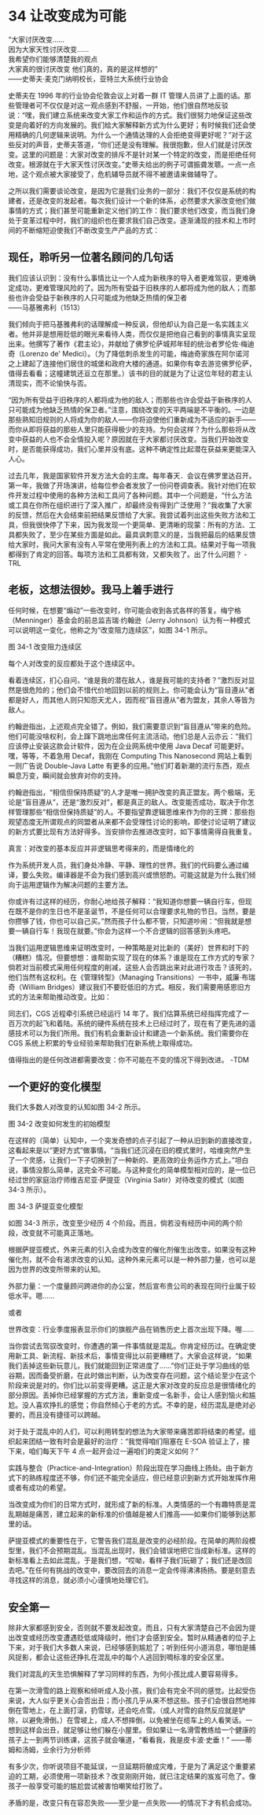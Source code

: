 # 34 让改变成为可能

“大家讨厌改变……  
因为大家天性讨厌改变……  
我希望你们能够清楚我的观点  
大家真的很讨厌改变 他们真的，真的是这样想的”  
——史蒂夫·麦克门纳明校长，亚特兰大系统行业协会

史蒂夫在 1996 年的行业协会伦敦会议上对着一群 IT 管理人员讲了上面的话。那些管理者可不仅仅是对这一观点感到不舒服，一开始，他们很自然地反驳说：“嘿，我们建立系统来改变大家工作和运作的方式。我们很努力地保证这些改变是向着好的方向发展的。我们给大家解释新方式为什么更好；有时候我们还会使用精确的几何逻辑来说明。为什么一个通情达理的人会拒绝变得更好呢？”对于这些反对的声音，史蒂夫答道，“你们还是没有理解。我很抱歉，但人们就是讨厌改变。这里的问题是：大家对改变的排斥不是针对某一个特定的改变，而是拒绝任何改变。根源就在于大家天性讨厌改变。”史蒂夫给出的例子可谓振聋发聩。一点一点地，这个观点被大家接受了，危机辅导员就不得不被邀请来做辅导了。

之所以我们需要谈论改变，是因为它是我们业务的一部分：我们不仅仅是系统的构建者，还是改变的发起者。每次我们设计一个新的体系，必然要求大家改变他们做事情的方式；我们甚至可能重新定义他们的工作：我们要求他们改变，而当我们身处于变革过程中时，我们的组织也在要求我们自己改变。逐渐涌现的技术和上市时间的不断缩短迫使我们不断改变生产产品的方式：

## 现任，聆听另一位著名顾问的几句话

我们应该认识到：没有什么事情比让一个人成为新秩序的导入者更难驾驭，更难确定成功，更难管理风险的了。因为所有受益于旧秩序的人都将成为他的敌人；而那些也许会受益于新秩序的人只可能成为他缺乏热情的保卫者  
——马基雅弗利（1513）

我们倾向于把马基雅弗利的话理解成一种反讽，但他却认为自己是一名实践主义者。他并非是想用贬低的眼光来看待人类，而仅仅是把他自己看到的事情真实呈现出来。他撰写了著作《君主论》，并献给了佛罗伦萨城邦年轻的统治者罗伦佐·梅迪奇（Lorenzo de' Medici）。（为了降低刺杀发生的可能，梅迪奇家族在阿尔诺河之上建起了连接他们居住的城堡和政府大楼的通道。如果你有幸去游览佛罗伦萨，值得去看看；这幢建筑还亘立在那里。）该书的目的就是为了让这位年轻的君主认清现实，而不论愉快与否。

“因为所有受益于旧秩序的人都将成为他的敌人；而那些也许会受益于新秩序的人只可能成为他缺乏热情的保卫者。”注意，围绕改变的天平两端是不平衡的。一边是那些熟知旧规则的人将成为你的敌人——你将迫使他们重新成为不适应的新手——而你从即将获益的那些人里只能获得极少的支持。为何会这样？为什么那些将从改变中获益的人也不会全情投入呢？原因就在于大家都讨厌改变。当我们开始改变时，是否能获得成功，我们心里并没有底。这种不确定性比起潜在获益来更能深入人心。

过去几年，我是国家软件开发方法大会的主席。每年春天．会议在佛罗里达召开。第一年，我做了开场演讲，给每位参会者发放了一份问卷调查表。我针对他们在软件开发过程中使用的各种方法和工具问了各种问题。其中一个问题是，“什么方法或工具在你所在组织进行了深入推广，却最终没有得到广泛使用？”我收集了大家的反馈，然后在大会结束前把结果反馈给了大家。我尝试着列出这些失败方法和工具，但我很快停了下来，因为我发现一个更简单、更清晰的现蒙：所有的方法、工具都失败了，至少在某些方面是如此。最具讽刺意义的是，当我把最后的结果反馈给大家时，我问大家有没有人平常在使用列表上的方法和工具。结果对于每一项我都得到了肯定的回答。每项方法和工具都有效，又都失败了。出了什么问题？
-TRL

## 老板，这想法很妙。我马上着手进行

任何时候，在想要“煽动”一些改变时，你可能会收到各式各样的答复。梅宁格（Menninger）基金会的前总监吉瑞·约翰逊（Jerry Johnson）认为有一种模式可以说明这一变化，他称之为“改变阻力连续区”，如图 34-1 所示。

图 34-1 改变阻力连续区

每个人对改变的反应都处于这个连续区中。

看着连续区，扪心自问，“谁是我的潜在敌人，谁是我可能的支持者？”激烈反对显然是很危险的；他们会不惜代价地回到以前的规则上。你可能会认为“盲目遵从”者都是好人，而其他人则只知怨天尤人，因而视“盲目遵从”者为盟友，其余人等皆为敌人。

约翰逊指出，上述观点完全错了。例如，我们需要意识到“盲目遵从”带来的危险。他们可能没啥权利，会上蹿下跳地出席任何主流活动。他们总是人云亦云：“我们应该停止安装这款会计软件，因为在企业网系统中使用 Java Decaf 可能更好。嘿，等等，不着急用 Decaf，我刚在 Computing This Nanosecond 网站上看到一则广告说 Double-Java Latte 有更多的应用。”他们盯着新潮的流行东西，观点瞬息万变，瞬间就会放弃对你的支持。

约翰逊指出，“相信但保持质疑”的人才是唯一拥护改变的真正盟友。两个极端，无论是“盲目遵从”，还是“激烈反对”，都是真正的敌人。改变能否成功，取决于你怎样管理那些“相信但保持质疑”的人。不要指望靠逻辑思维来作为你的王牌：那些抱观望态度无所谓观点的同盟者从来都不会受理性讨论的影响，即使讨论证明了建议的新方式要比现有方法好得多。当安排你去推进改变时，如下事情需得自我重复。

真言：对改变的基本反应并非逻辑思考得来的，而是情绪化的

作为系统开发人员，我们身处冷静、平静、理性的世界。我们的代码要么通过编译，要么失败。编译器是不会为我们感到高兴或愤怒酌。可能这就是为什么我们倾向于运用逻辑作为解决问题的主要方法。

你或许有过这样的经历，你耐心地给孩子解释：“我知道你想要一辆自行车，但现在既不是你的生日也不是圣诞节，不是任何可以合理要求礼物的节日。当然，要是你攒够了钱，你也可以自己买。”然而孩子什么都不管，只知道吵闹：“但我就是想要一辆自行车！我现在就要。”你会为这样一个不合逻辑的回答感到头疼吧。

当我们运用逻辑思维来证明改变时，一种策略是对比新的（美好）世界和时下的（糟糕）情况。但要想想：谁帮助实现了现在的体系？谁是现在工作方式的专家？倘若对当前模式采用任何程度的削减，这些人会否跳出来对此进行攻击？该死的，他们当然有这权利。在《管理转型》（Managing Transitions）一书中，威廉·布瑞奇（William Bridges）建议我们不要贬低旧的方式。相反，我们需要用感恩旧方式的方法来帮助推动改变。比如：

同志们，CGS 近程牵引系统已经运行 14 年了。我们估算系统已经指挥完成了一百万次的起飞和着陆。系统的硬件系统在技术上已经过时了，现在有了更先进的遥感技术可以为我们所用。我们有机会重新设计和建造一个新系统。我们需要你在 CGS 系统上积累的专业经验来帮助我们在新系统上取得成功。

值得指出的是任何改进都需要改变：你不可能在不变的情况下得到改进。
-TDM

## 一个更好的变化模型

我们大多数人对改变的认知如图 34-2 所示。

图 34-2 改变如何发生的初始模型

在这样的（简单）认知中，一个突发奇想的点子引起了一种从旧到新的直接改变，这看起来是以“更好方式”做事情。“当我们还沉浸在旧的模式里时，哈维突然产生了一个灵感，让我们一下子切换到了一种新的、更高效的业务运作方式上。”坦白说，事情没那么简单，这完全不可能。与这种变化的简单模型相对应的，是一位已经过世的家庭治疗师维吉尼亚·萨提亚（Virginia Satir）对待改变的模式（如图 34-3 所示）。

图 34-3 萨提亚变化模型

如图 34-3 所示，改变至少经历 4 个阶段。而且，倘若没有经历中间的两个阶段，改变就不可能真正落地。

根据萨提亚模式，外来元素的引入会成为改变的催化剂催生出改变。如果没有这种催化剂，就不会有渴求改变的认知。这种外来元素可以是一种外部力量，也可以是因为世界的改变所带来的认知。

外部力量：一个度量顾问跨进你的办公室，然后宣布贵公司的表现在同行业属于较低水平。嗯……

或者

世界改变：行业季度报表显示你们的旗舰产品在销售历史上首次出现下降。喔……

当你尝试去驾驭改变时，你遭遇的第一件事情就是混乱。你肯定经历过。在确定使用新工具、新流程、新技术后，事情变得比以前更糟糕了。大家会这样说，“如果我们丢掉这些新玩意儿，我们就能回到正常进度了……”你们正处于学习曲线的低谷期，因而备受折磨，在此时做出判断，认为改变存在问题，这个结论至少在这个阶段来说是对的。你们比以前变得更糟。这正是大家对改变的反应总是很情绪化的部分原因。丢掉你已经掌握的方式方法，重新变成一名新手，会让人感到恼火和尴尬。没人喜欢挣扎的感觉；你自然倾心于老的方式。不幸的是，经历混乱是绝对必要的，而且没有捷径可以跨越。

对于处于混乱中的人们，可以利用转型的想法为大家带来痛苦即将结束的希望。组织起来团结一致有时会是最好的治疗：“我觉得咱们阻塞在 E-SOA 验证上了，接下来，咱们每天下午 4 点一起开会过一遍咱们的类定义如何？”

实践与整合（Practice-and-Integration）阶段出现在学习曲线上扬处。由于新方式下的熟练程度还不够，你们还不能完全适应，但已经意识到新方式开始发挥作用或者有成功的希望。

当改变成为你们的日常方式时，就形成了新的标准。人类情感的一个有趣特质是混乱期越是痛苦，建立起来的新标准的价值越是被人们推高——如果你们能够到达那里的话。

萨提亚模式的重要性在于，它警告我们混乱是改变的必经阶段。在简单的两阶段模型里，我们不会预期混乱。当混乱出现时，我们会错误地把它当成新标准。这样的新标准看上去如此混乱，于是我们想，“哎呦，看样子我们玩砸了；我们还是改回去吧。”在任何有挑战的改变中，要改回去的消息一定会传得沸沸扬扬。要是刻意去寻找这样的消息，就必须小心谨慎地处理它们。

## 安全第一

除非大家都感到安全，否则就不要发起改变。而且，只有大家清楚自己不会因为提出改变或经历改变遭遇贬低或降级时，他们才会感到安全。暂时从精通者的位子上下来，对于我们大多数人来说，已经够感到尴尬了；听到任何小道消息，哪怕是捕风捉影，都会让这些还挣扎在混乱中的每个人逃回到啁标准的安全区里。

我们对混乱的天生恐惧解释了学习同样的东西，为何小孩比成人要容易得多。

在第一次滑雪的路上观察和倾听成人及小孩，我们会有完全不同的感觉。比起受伤来说，大人似乎更关心会否出丑；而小孩几乎从来不想这些。孩子们会很自然地摔倒在雪地上，在上面打滚，扔雪球，还会吃点雪。（成人对雪的自然反应就是铲除，以避免滑倒。）在雪坡上，成人不想摔倒，以免被坐在缆车上的人看笑话。一想到这样会出丑，就足够让他们躲在小屋里。但如果让一名滑雪教练给一个健康的孩子上一到两节训练课，这孩子就会嚷道，“看看我，我是皮卡波·史垂！”
——蒂姆和汤姆，业余行为分析师

有多少次，你听说项目不能延误，一旦延期将酿成灾难，于是为了满足这个重要紧迫的工期，必须使用一项新技术？改变刚刚开始，就已注定结果的岌岌可危了。像孩子一般享受可能的尴尬尝试被害怕嘲笑给打败了。

矛盾的是，改变只有在容忍失败——至少是一点失败——的情况下才有机会成功。
